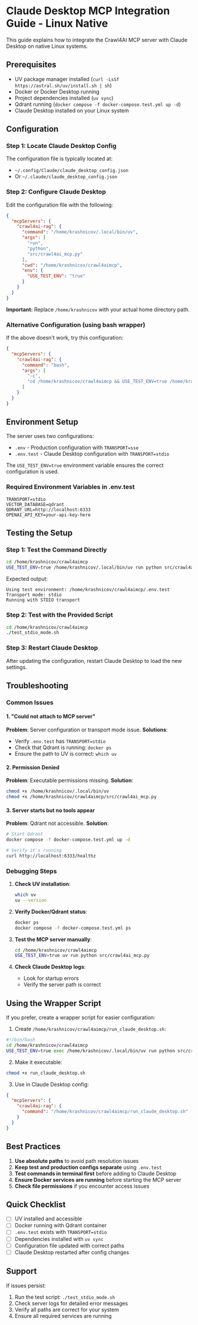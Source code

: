 # Claude Desktop MCP Integration Guide - Linux Native

This guide explains how to integrate the Crawl4AI MCP server with Claude Desktop on native Linux systems.

## Prerequisites

- UV package manager installed (`curl -LsSf https://astral.sh/uv/install.sh | sh`)
- Docker or Docker Desktop running
- Project dependencies installed (`uv sync`)
- Qdrant running (`docker compose -f docker-compose.test.yml up -d`)
- Claude Desktop installed on your Linux system

## Configuration

### Step 1: Locate Claude Desktop Config

The configuration file is typically located at:
- `~/.config/Claude/claude_desktop_config.json`
- Or `~/.claude/claude_desktop_config.json`

### Step 2: Configure Claude Desktop

Edit the configuration file with the following:

```json
{
  "mcpServers": {
    "crawl4ai-rag": {
      "command": "/home/krashnicov/.local/bin/uv",
      "args": [
        "run",
        "python",
        "src/crawl4ai_mcp.py"
      ],
      "cwd": "/home/krashnicov/crawl4aimcp",
      "env": {
        "USE_TEST_ENV": "true"
      }
    }
  }
}
```

**Important:** Replace `/home/krashnicov` with your actual home directory path.

### Alternative Configuration (using bash wrapper)

If the above doesn't work, try this configuration:

```json
{
  "mcpServers": {
    "crawl4ai-rag": {
      "command": "bash",
      "args": [
        "-c",
        "cd /home/krashnicov/crawl4aimcp && USE_TEST_ENV=true /home/krashnicov/.local/bin/uv run python src/crawl4ai_mcp.py"
      ]
    }
  }
}
```

## Environment Setup

The server uses two configurations:
- `.env` - Production configuration with `TRANSPORT=sse`
- `.env.test` - Claude Desktop configuration with `TRANSPORT=stdio`

The `USE_TEST_ENV=true` environment variable ensures the correct configuration is used.

### Required Environment Variables in .env.test

```env
TRANSPORT=stdio
VECTOR_DATABASE=qdrant
QDRANT_URL=http://localhost:6333
OPENAI_API_KEY=your-api-key-here
```

## Testing the Setup

### Step 1: Test the Command Directly

```bash
cd /home/krashnicov/crawl4aimcp
USE_TEST_ENV=true /home/krashnicov/.local/bin/uv run python src/crawl4ai_mcp.py
```

Expected output:
```
Using test environment: /home/krashnicov/crawl4aimcp/.env.test
Transport mode: stdio
Running with STDIO transport
```

### Step 2: Test with the Provided Script

```bash
cd /home/krashnicov/crawl4aimcp
./test_stdio_mode.sh
```

### Step 3: Restart Claude Desktop

After updating the configuration, restart Claude Desktop to load the new settings.

## Troubleshooting

### Common Issues

#### 1. "Could not attach to MCP server"
**Problem**: Server configuration or transport mode issue.
**Solutions**:
- Verify `.env.test` has `TRANSPORT=stdio`
- Check that Qdrant is running: `docker ps`
- Ensure the path to UV is correct: `which uv`

#### 2. Permission Denied
**Problem**: Executable permissions missing.
**Solution**: 
```bash
chmod +x /home/krashnicov/.local/bin/uv
chmod +x /home/krashnicov/crawl4aimcp/src/crawl4ai_mcp.py
```

#### 3. Server starts but no tools appear
**Problem**: Qdrant not accessible.
**Solution**:
```bash
# Start Qdrant
docker compose -f docker-compose.test.yml up -d

# Verify it's running
curl http://localhost:6333/healthz
```

### Debugging Steps

1. **Check UV installation**:
   ```bash
   which uv
   uv --version
   ```

2. **Verify Docker/Qdrant status**:
   ```bash
   docker ps
   docker compose -f docker-compose.test.yml ps
   ```

3. **Test the MCP server manually**:
   ```bash
   cd /home/krashnicov/crawl4aimcp
   USE_TEST_ENV=true uv run python src/crawl4ai_mcp.py
   ```

4. **Check Claude Desktop logs**:
   - Look for startup errors
   - Verify the server path is correct

## Using the Wrapper Script

If you prefer, create a wrapper script for easier configuration:

1. Create `/home/krashnicov/crawl4aimcp/run_claude_desktop.sh`:
```bash
#!/bin/bash
cd /home/krashnicov/crawl4aimcp
USE_TEST_ENV=true exec /home/krashnicov/.local/bin/uv run python src/crawl4ai_mcp.py
```

2. Make it executable:
```bash
chmod +x run_claude_desktop.sh
```

3. Use in Claude Desktop config:
```json
{
  "mcpServers": {
    "crawl4ai-rag": {
      "command": "/home/krashnicov/crawl4aimcp/run_claude_desktop.sh"
    }
  }
}
```

## Best Practices

1. **Use absolute paths** to avoid path resolution issues
2. **Keep test and production configs separate** using `.env.test`
3. **Test commands in terminal first** before adding to Claude Desktop
4. **Ensure Docker services are running** before starting the MCP server
5. **Check file permissions** if you encounter access issues

## Quick Checklist

- [ ] UV installed and accessible
- [ ] Docker running with Qdrant container
- [ ] `.env.test` exists with `TRANSPORT=stdio`
- [ ] Dependencies installed with `uv sync`
- [ ] Configuration file updated with correct paths
- [ ] Claude Desktop restarted after config changes

## Support

If issues persist:
1. Run the test script: `./test_stdio_mode.sh`
2. Check server logs for detailed error messages
3. Verify all paths are correct for your system
4. Ensure all required services are running